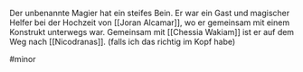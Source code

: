 Der unbenannte Magier hat ein steifes Bein. Er war ein Gast und magischer Helfer bei der Hochzeit von [[Joran Alcamar]], wo er gemeinsam mit einem Konstrukt unterwegs war. Gemeinsam mit [[Chessia Wakiam]] ist er auf dem Weg nach [[Nicodranas]]. (falls ich das richtig im Kopf habe)

#minor 